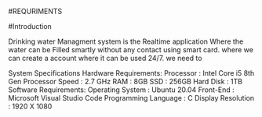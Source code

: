 #REQURIMENTS

#Introduction

Drinking water Managment system is the Realtime application Where the water can be Filled smartly without any contact using smart card.
where we can create a account  where it can be used 24/7. we need to 




System Specifications
Hardware Requirements:
Processor : Intel Core i5 8th Gen
Processor Speed : 2.7 GHz
RAM : 8GB
SSD : 256GB
Hard Disk : 1TB
Software Requirements:
Operating System : Ubuntu 20.04
Front-End : Microsoft Visual Studio Code
Programming Language : C
Display
Resolution : 1920 X 1080

